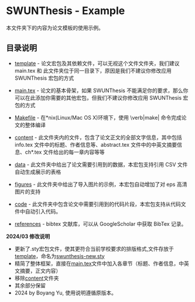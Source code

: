 # SWUNThesis - Example

本文件夹下的内容为论文模板的使用示例。

## 目录说明

* [template](./template) - 论文宏包及其依赖文件，可以无视这个文件文件夹，我们建议 main.tex 和 此文件夹位于同一目录下，原因是我们不建议你修改应用 SWUNThesis 宏包的方式
* [main.tex](./main.tex) - 论文的基本骨架，如果 SWUNThesis 不能满足你的要求，那么你可以在此添加你需要的其他宏包，但我们不建议你修改应用 SWUNThesis 宏包的方式
* [Makefile](Makefile) - 在*nix(Linux/Mac OS X)环境下，使用 \verb|make| 命令完成论文的整体编译

* [content](./content) - 此文件夹内的文件，包含了论文正文的全部文字信息，其中包括 info.tex 文件中的标题、作者信息等、abstract.tex 文件中的中英文摘要信息、ch*.tex 文件给出的每一章内容等等
* [data](./data) - 此文件夹中给出了论文需要引用到的数据，本宏包支持引用 CSV 文件自动生成展示的表格
* [figures](./figures) -  此文件夹中给出了导入图片的示例，本宏包自动增加了对 eps 高清图片的支持
* [code](./code) - 此文件夹中包含论文中需要引用到的代码片段，本宏包支持从代码文件中自动引入代码。
* [references](./references) - bibtex 文献库，可以从 GoogleScholar 中获取 BibTex 记录。


**2024/03 修改说明**
* 更新了.sty宏包文件，使其更符合当前学校要求的排版格式,文件存放于[template](./template)，命名为[swunthesis-new.sty](./template/swunthesis-new.sty)
* 精简了整体框架，直接在[main.tex](./main.tex)文件中加入各章节（标题、作者信息，中英文摘要，正文内容）
* 移除[content](./content)文件夹
* 其余部分保留
* 2024 by Boyang Yu, 使用说明遵循原版本。